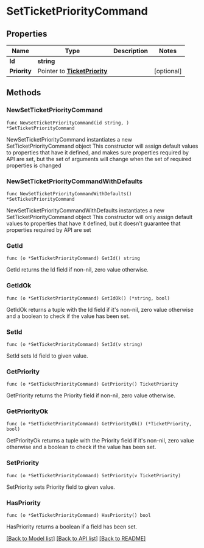 # SetTicketPriorityCommand

## Properties

Name | Type | Description | Notes
------------ | ------------- | ------------- | -------------
**Id** | **string** |  | 
**Priority** | Pointer to [**TicketPriority**](TicketPriority.md) |  | [optional] 

## Methods

### NewSetTicketPriorityCommand

`func NewSetTicketPriorityCommand(id string, ) *SetTicketPriorityCommand`

NewSetTicketPriorityCommand instantiates a new SetTicketPriorityCommand object
This constructor will assign default values to properties that have it defined,
and makes sure properties required by API are set, but the set of arguments
will change when the set of required properties is changed

### NewSetTicketPriorityCommandWithDefaults

`func NewSetTicketPriorityCommandWithDefaults() *SetTicketPriorityCommand`

NewSetTicketPriorityCommandWithDefaults instantiates a new SetTicketPriorityCommand object
This constructor will only assign default values to properties that have it defined,
but it doesn't guarantee that properties required by API are set

### GetId

`func (o *SetTicketPriorityCommand) GetId() string`

GetId returns the Id field if non-nil, zero value otherwise.

### GetIdOk

`func (o *SetTicketPriorityCommand) GetIdOk() (*string, bool)`

GetIdOk returns a tuple with the Id field if it's non-nil, zero value otherwise
and a boolean to check if the value has been set.

### SetId

`func (o *SetTicketPriorityCommand) SetId(v string)`

SetId sets Id field to given value.


### GetPriority

`func (o *SetTicketPriorityCommand) GetPriority() TicketPriority`

GetPriority returns the Priority field if non-nil, zero value otherwise.

### GetPriorityOk

`func (o *SetTicketPriorityCommand) GetPriorityOk() (*TicketPriority, bool)`

GetPriorityOk returns a tuple with the Priority field if it's non-nil, zero value otherwise
and a boolean to check if the value has been set.

### SetPriority

`func (o *SetTicketPriorityCommand) SetPriority(v TicketPriority)`

SetPriority sets Priority field to given value.

### HasPriority

`func (o *SetTicketPriorityCommand) HasPriority() bool`

HasPriority returns a boolean if a field has been set.


[[Back to Model list]](../README.md#documentation-for-models) [[Back to API list]](../README.md#documentation-for-api-endpoints) [[Back to README]](../README.md)


